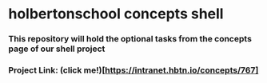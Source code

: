 # holbertonschool concepts shell
### This repository will hold the optional tasks from the concepts page of our shell project
### Project Link: (click me!)[https://intranet.hbtn.io/concepts/767]
